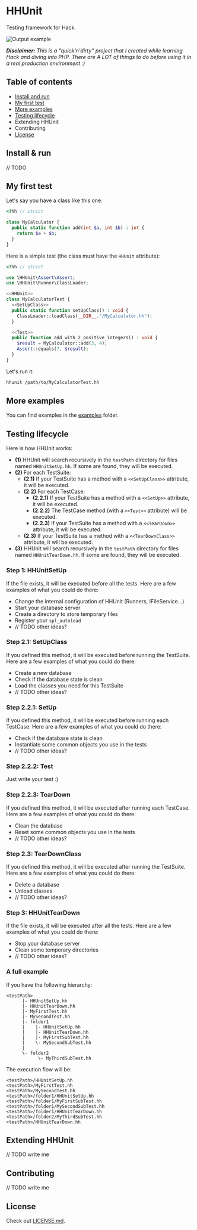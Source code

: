 # HHUnit

Testing framework for Hack.

![Output example](./output-example.png)

_**Disclaimer:** This is a "quick'n'dirty" project that I created while learning Hack and diving into PHP. There are A LOT of things to do before using it in a real production environment :)_

## Table of contents

* [Install and run](#Install-and-run)
* [My first test](#My-first-test)
* [More examples](#More-examples)
* [Testing lifecycle](#Testing-lifecycle)
* Extending HHUnit
* Contributing
* [License](###License)

## Install & run

// TODO

## My first test

Let's say you have a class like this one:

```php
<?hh // strict

class MyCalculator {
  public static function add(int $a, int $b) : int {
    return $a + $b;
  }
}
```

Here is a simple test (the class must have the `HHUnit` attribute):

```php
<?hh // strict

use \HHUnit\Assert\Assert;
use \HHUnit\Runner\ClassLoader;

<<HHUnit>>
class MyCalculatorTest {
  <<SetUpClass>>
  public static function setUpClass() : void {
    ClassLoader::loadClass(__DIR__."/MyCalculator.hh");
  }

  <<Test>>
  public function add_with_2_positive_integers() : void {
    $result = MyCalculator::add(3, 4);
    Assert::equals(7, $result);
  }
}
```

Let's run it:

```bash
hhunit /path/to/MyCalculatorTest.hh
```

## More examples

You can find examples in the [examples](./examples) folder.  

## Testing lifecycle

Here is how HHUnit works:

* **(1)** HHUnit will search recursively in the `testPath` directory for files named `HHUnitSetUp.hh`. If some are found, they will be executed.
* **(2)** For each TestSuite:
  * **(2.1)** If your TestSuite has a method with a `<<SetUpClass>>` attribute, it will be executed.
  * **(2.2)** For each TestCase:
    * **(2.2.1)** If your TestSuite has a method with a `<<SetUp>>` attribute, it will be executed.
    * **(2.2.2)** The TestCase method (with a `<<Test>>` attribute) will be executed.
    * **(2.2.3)** If your TestSuite has a method with a `<<TearDown>>` attribute, it will be executed.
  * **(2.3)** If your TestSuite has a method with a `<<TearDownClass>>` attribute, it will be executed.
* **(3)** HHUnit will search recursively in the `testPath` directory for files named `HHUnitTearDown.hh`. If some are found, they will be executed.

### Step 1: HHUnitSetUp

If the file exists, it will be executed before all the tests. Here are a few examples of what you could do there:

* Change the internal configuration of HHUnit (Runners, IFileService...)
* Start your database server
* Create a directory to store temporary files
* Register your `spl_autoload`
* // TODO other ideas?

### Step 2.1: SetUpClass

If you defined this method, it will be executed before running the TestSuite. Here are a few examples of what you could do there:

* Create a new database
* Check if the database state is clean
* Load the classes you need for this TestSuite
* // TODO other ideas?

### Step 2.2.1: SetUp

If you defined this method, it will be executed before running each TestCase. Here are a few examples of what you could do there:

* Check if the database state is clean
* Instantiate some common objects you use in the tests
* // TODO other ideas?

### Step 2.2.2: Test

Just write your test :)

### Step 2.2.3: TearDown

If you defined this method, it will be executed after running each TestCase. Here are a few examples of what you could do there:

* Clean the database
* Reset some common objects you use in the tests
* // TODO other ideas?

### Step 2.3: TearDownClass

If you defined this method, it will be executed after running the TestSuite. Here are a few examples of what you could do there:

* Delete a database
* Unload classes
* // TODO other ideas?

### Step 3: HHUnitTearDown

If the file exists, it will be executed after all the tests. Here are a few examples of what you could do there:

* Stop your database server
* Clean some temporary directories
* // TODO other ideas?

### A full example

If you have the following hierarchy:

```
<testPath>
      |- HHUnitSetUp.hh
      |- HHUnitTearDown.hh
      |- MyFirstTest.hh
      |- MySecondTest.hh
      |- folder1
      |    |- HHUnitSetUp.hh
      |    |- HHUnitTearDown.hh
      |    |- MyFirstSubTest.hh
      |    \- MySecondSubTest.hh
      |
      \- folder2
            \- MyThirdSubTest.hh
```

The execution flow will be:

```
<testPath>/HHUnitSetUp.hh
<testPath>/MyFirstTest.hh
<testPath>/MySecondTest.hh
<testPath>/folder1/HHUnitSetUp.hh
<testPath>/folder1/MyFirstSubTest.hh
<testPath>/folder1/MySecondSubTest.hh
<testPath>/folder1/HHUnitTearDown.hh
<testPath>/folder2/MyThirdSubTest.hh
<testPath>/HHUnitTearDown.hh
```

## Extending HHUnit

// TODO write me

## Contributing

// TODO write me

## License

Check out [LICENSE.md](./LICENSE.md).

